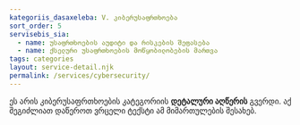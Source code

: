```yaml
---
kategoriis_dasaxeleba: V. კიბერუსაფრთხოება
sort_order: 5
servisebis_sia:
  - name: უსაფრთხოების აუდიტი და რისკების შეფასება
  - name: ქსელური უსაფრთხოების მოწყობილობების მართვა
tags: categories
layout: service-detail.njk
permalink: /services/cybersecurity/
---
```


ეს არის კიბერუსაფრთხოების კატეგორიის **დეტალური აღწერის** გვერდი. აქ შეგიძლიათ დაწეროთ ვრცელი ტექსტი ამ მიმართულების შესახებ.